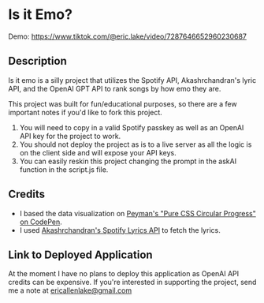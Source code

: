 # Is it Emo?
Demo: https://www.tiktok.com/@eric.lake/video/7287646652960230687

## Description
Is it emo is a silly project that utilizes the Spotify API, Akashrchandran's lyric API, and the OpenAI GPT API to rank songs by how emo they are. 

This project was built for fun/educational purposes, so there are a few important notes if you'd like to fork this project.

1) You will need to copy in a valid Spotify passkey as well as an OpenAI API key for the project to work.
2) You should not deploy the project as is to a live server as all the logic is on the client side and will expose your API keys.
3) You can easily reskin this project changing the prompt in the askAI function in the script.js file.


## Credits
- I based the data visualization on [Peyman's "Pure CSS Circular Progress" on CodePen](https://codepen.io/pfndesign/pen/eYpONdx).
- I used [Akashrchandran's Spotify Lyrics API](https://github.com/akashrchandran/spotify-lyrics-api) to fetch the lyrics.

## Link to Deployed Application
At the moment I have no plans to deploy this application as OpenAI API credits can be expensive. If you're interested in supporting the project, send me a note at ericallenlake@gmail.com